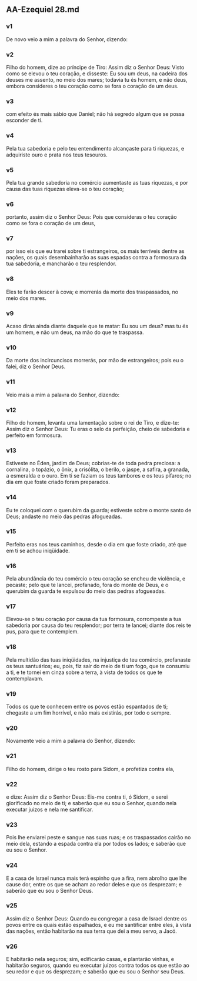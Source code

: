 ## AA-Ezequiel 28.md
### v1
 De novo veio a mim a palavra do Senhor, dizendo:
### v2
 Filho do homem, dize ao príncipe de Tiro: Assim diz o Senhor Deus: Visto como se elevou o teu coração, e disseste: Eu sou um deus, na cadeira dos deuses me assento, no meio dos mares; todavia tu és homem, e não deus, embora consideres o teu coração como se fora o coração de um deus.
### v3
 com efeito és mais sábio que Daniel; não há segredo algum que se possa esconder de ti.
### v4
 Pela tua sabedoria e pelo teu entendimento alcançaste para ti riquezas, e adquiriste ouro e prata nos teus tesouros.
### v5
 Pela tua grande sabedoria no comércio aumentaste as tuas riquezas, e por causa das tuas riquezas eleva-se o teu coração;
### v6
 portanto, assim diz o Senhor Deus: Pois que consideras o teu coração como se fora o coração de um deus,
### v7
 por isso eis que eu trarei sobre ti estrangeiros, os mais terríveis dentre as nações, os quais desembainharão as suas espadas contra a formosura da tua sabedoria, e mancharão o teu resplendor.
### v8
 Eles te farão descer à cova; e morrerás da morte dos traspassados, no meio dos mares.
### v9
 Acaso dirás ainda diante daquele que te matar: Eu sou um deus? mas tu és um homem, e não um deus, na mão do que te traspassa.
### v10
 Da morte dos incircuncisos morrerás, por mão de estrangeiros; pois eu o falei, diz o Senhor Deus.
### v11
 Veio mais a mim a palavra do Senhor, dizendo:
### v12
 Filho do homem, levanta uma lamentação sobre o rei de Tiro, e dize-te: Assim diz o Senhor Deus: Tu eras o selo da perfeição, cheio de sabedoria e perfeito em formosura.
### v13
 Estiveste no Éden, jardim de Deus; cobrias-te de toda pedra preciosa: a cornalina, o topázio, o ônix, a crisólita, o berilo, o jaspe, a safira, a granada, a esmeralda e o ouro. Em ti se faziam os teus tambores e os teus pífaros; no dia em que foste criado foram preparados.
### v14
 Eu te coloquei com o querubim da guarda; estiveste sobre o monte santo de Deus; andaste no meio das pedras afogueadas.
### v15
 Perfeito eras nos teus caminhos, desde o dia em que foste criado, até que em ti se achou iniqüidade.
### v16
 Pela abundância do teu comércio o teu coração se encheu de violência, e pecaste; pelo que te lancei, profanado, fora do monte de Deus, e o querubim da guarda te expulsou do meio das pedras afogueadas.
### v17
 Elevou-se o teu coração por causa da tua formosura, corrompeste a tua sabedoria por causa do teu resplendor; por terra te lancei; diante dos reis te pus, para que te contemplem.
### v18
 Pela multidão das tuas iniqüidades, na injustiça do teu comércio, profanaste os teus santuários; eu, pois, fiz sair do meio de ti um fogo, que te consumiu a ti, e te tornei em cinza sobre a terra, à vista de todos os que te contemplavam.
### v19
 Todos os que te conhecem entre os povos estão espantados de ti; chegaste a um fim horrível, e não mais existirás, por todo o sempre.
### v20
 Novamente veio a mim a palavra do Senhor, dizendo:
### v21
 Filho do homem, dirige o teu rosto para Sidom, e profetiza contra ela,
### v22
 e dize: Assim diz o Senhor Deus: Eis-me contra ti, ó Sidom, e serei glorificado no meio de ti; e saberão que eu sou o Senhor, quando nela executar juizos e nela me santificar.
### v23
 Pois lhe enviarei peste e sangue nas suas ruas; e os traspassados cairão no meio dela, estando a espada contra ela por todos os lados; e saberão que eu sou o Senhor.
### v24
 E a casa de Israel nunca mais terá espinho que a fira, nem abrolho que lhe cause dor, entre os que se acham ao redor deles e que os desprezam; e saberão que eu sou o Senhor Deus.
### v25
 Assim diz o Senhor Deus: Quando eu congregar a casa de Israel dentre os povos entre os quais estão espalhados, e eu me santificar entre eles, à vista das nações, então habitarão na sua terra que dei a meu servo, a Jacó.
### v26
 E habitarão nela seguros; sim, edificarão casas, e plantarão vinhas, e habitarão seguros, quando eu executar juízos contra todos os que estão ao seu redor e que os desprezam; e saberão que eu sou o Senhor seu Deus.
